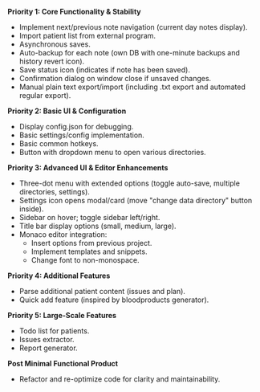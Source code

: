 **Priority 1: Core Functionality & Stability**
- Implement next/previous note navigation (current day notes display).
- Import patient list from external program.
- Asynchronous saves.
- Auto-backup for each note (own DB with one-minute backups and history revert icon).
- Save status icon (indicates if note has been saved).
- Confirmation dialog on window close if unsaved changes.
- Manual plain text export/import (including .txt export and automated regular export).

**Priority 2: Basic UI & Configuration**
- Display config.json for debugging.
- Basic settings/config implementation.
- Basic common hotkeys.
- Button with dropdown menu to open various directories.

**Priority 3: Advanced UI & Editor Enhancements**
- Three-dot menu with extended options (toggle auto-save, multiple directories, settings).
- Settings icon opens modal/card (move "change data directory" button inside).
- Sidebar on hover; toggle sidebar left/right.
- Title bar display options (small, medium, large).
- Monaco editor integration:
  - Insert options from previous project.
  - Implement templates and snippets.
  - Change font to non-monospace.

**Priority 4: Additional Features**
- Parse additional patient content (issues and plan).
- Quick add feature (inspired by bloodproducts generator).

**Priority 5: Large-Scale Features**
- Todo list for patients.
- Issues extractor.
- Report generator.

**Post Minimal Functional Product**
- Refactor and re-optimize code for clarity and maintainability.